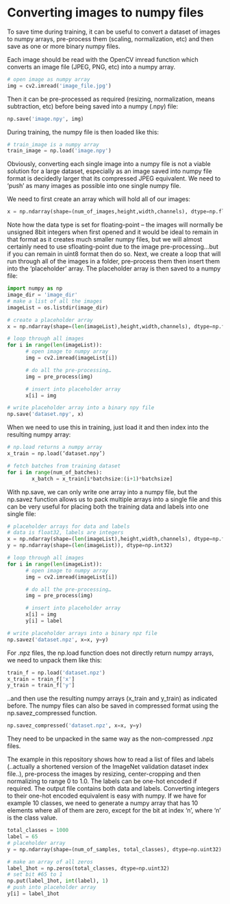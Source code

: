 # Converting images to numpy files

To save time during training, it can be useful to convert a dataset of images to numpy arrays, pre-process them (scaling, normalization, etc) and then save as one or more binary numpy files.


Each image should be read with the OpenCV imread function which converts an image file (JPEG, PNG, etc) into a numpy array.

```python
# open image as numpy array
img = cv2.imread('image_file.jpg')
```


Then it can be pre-processed as required (resizing, normalization, means subtraction, etc) before being saved into a numpy (.npy) file:

```python
np.save('image.npy', img)
```


During training, the numpy file is then loaded like this:

```python
# train_image is a numpy array
train_image = np.load('image.npy')
```


Obviously, converting each single image into a numpy file is not a viable solution for a large dataset, especially as an image saved into numpy file format is decidedly larger that its compressed JPEG equivalent. We need to ‘push’ as many images as possible into one single numpy file.

We need to first create an array which will hold all of our images:

```python
x = np.ndarray(shape=(num_of_images,height,width,channels), dtype=np.float32)
```

Note how the data type is set for floating-point – the images will normally be unsigned 8bit integers when first opened and it would be ideal to remain in that format as it creates much smaller numpy files, but we will almost certainly need to use sfloating-point due to the image pre-processing…but if you can remain in uint8 format then do so.
Next, we create a loop that will run through all of the images in a folder, pre-process them then insert them into the ‘placeholder’ array. The placeholder array is then saved to a numpy file:

```python
import numpy as np
image_dir = 'image_dir'
# make a list of all the images
imageList = os.listdir(image_dir)

# create a placeholder array
x = np.ndarray(shape=(len(imageList),height,width,channels), dtype=np.float32)

# loop through all images
for i in range(len(imageList)):
      # open image to numpy array
      img = cv2.imread(imageList[i])

      # do all the pre-processing…
      img = pre_process(img)

      # insert into placeholder array
      x[i] = img

# write placeholder array into a binary npy file
np.save('dataset.npy', x)
```

When we need to use this in training, just load it and then index into the resulting numpy array:

```python
# np.load returns a numpy array
x_train = np.load(‘dataset.npy’)

# fetch batches from training dataset
for i in range(num_of_batches):
        x_batch = x_train[i*batchsize:(i+1)*batchsize]
```


With np.save, we can only write one array into a numpy file, but the np.savez function allows us to pack multiple arrays into a single file and this can be very useful for placing both the training data and labels into one single file:

```python
# placeholder arrays for data and labels
# data is float32, labels are integers
x = np.ndarray(shape=(len(imageList),height,width,channels), dtype=np.float32)
y = np.ndarray(shape=(len(imageList)), dtype=np.int32)

# loop through all images
for i in range(len(imageList)):
      # open image to numpy array
      img = cv2.imread(imageList[i])

      # do all the pre-processing…
      img = pre_process(img)

      # insert into placeholder array
      x[i] = img
      y[i] = label

# write placeholder arrays into a binary npz file
np.savez('dataset.npz', x=x, y=y)
```

For .npz files, the np.load function does not directly return numpy arrays, we need to unpack them like this:

```python
train_f = np.load('dataset.npz')
x_train = train_f['x']
y_train = train_f['y']
```

..and then use the resulting numpy arrays (x_train and y_train) as indicated before. The numpy files can also be saved in compressed format using the np.savez_compressed function.

```python
np.savez_compressed('dataset.npz', x=x, y=y)
```

They need to be unpacked in the same way as the non-compressed .npz files.

The example in this repository shows how to read a list of files and labels (..actually a shortened version of the ImageNet validation dataset index file..), pre-process the images by resizing, center-cropping and then normalizing to range 0 to 1.0.  The labels can be one-hot encoded if required. The output file contains both data and labels.
Converting integers to their one-hot encoded equivalent is easy with numpy. If we have for example 10 classes, we need to generate a numpy array that has 10 elements where all of them are zero, except for the bit at index ‘n’, where ‘n’ is the class value. 

```python
total_classes = 1000
label = 65
# placeholder array
y = np.ndarray(shape=(num_of_samples, total_classes), dtype=np.uint32)

# make an array of all zeros
label_1hot = np.zeros(total_classes, dtype=np.uint32)
# set bit #65 to 1
np.put(label_1hot, int(label), 1)
# push into placeholder array
y[i] = label_1hot
```

